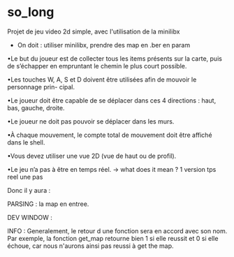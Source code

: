 # so_long
Projet de jeu video 2d simple, avec l'utilisation de la minilibx

- On doit : utiliser minilibx, prendre des map en .ber en param

•Le but du joueur est de collecter tous les items présents sur la carte, puis de
s’échapper en empruntant le chemin le plus court possible.


•Les touches W, A, S et D doivent être utilisées afin de mouvoir le personnage prin-
cipal.


•Le joueur doit être capable de se déplacer dans ces 4 directions : haut, bas,
gauche, droite.


•Le joueur ne doit pas pouvoir se déplacer dans les murs.


•À chaque mouvement, le compte total de mouvement doit être affiché dans le
shell.


•Vous devez utiliser une vue 2D (vue de haut ou de profil).


•Le jeu n’a pas à être en temps réel.
-> what does it mean ? 1 version tps reel une pas


Donc il y aura :

PARSING : la map en entree.

DEV WINDOW : 

INFO : Generalement, le retour d une fonction sera en accord avec son nom. Par exemple, la fonction get_map retourne bien 1 si elle reussit et 0 si elle échoue, car nous n'aurons ainsi pas reussi à get the map.